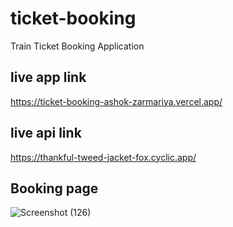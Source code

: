 # ticket-booking
Train Ticket Booking Application

## live app link
https://ticket-booking-ashok-zarmariya.vercel.app/

## live api link
https://thankful-tweed-jacket-fox.cyclic.app/

## Booking page
![Screenshot (126)](https://github.com/ashok0001/ticket-booking/assets/93376968/23491b06-7391-475c-8977-f9b2dba12038)
